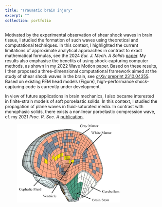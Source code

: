 ```yaml
---
title: "Traumatic brain injury"
excerpt: ""
collection: portfolio
---
```


Motivated by the experimental observation of shear shock waves in brain tissue, I studied the formation of such waves using theoretical and computational techniques. In this context, I highlighted the current limitations of approximate analytical approaches in contrast to exact mathematical formulas, see the 2024 <i>Eur. J. Mech. A Solids</i> [paper](/publication/2023-09-20-ejma.md). My results also emphasise the benefits of using shock-capturing computer methods, as shown in my 2022 Wave Motion paper. Based on these results, I then proposed a three-dimensional computational framework aimed at the study of shear shock waves in the brain, see [<i>arXiv</i> preprint 2310.04355](/publication/2023-10-09-arxiv.md). Based on existing FEM head models (Figure),
high-performance shock-capturing code is currently under development.

In view of future applications in brain mechanics, I also became interested in finite-strain models of soft poroelastic solids. In this context, I studied the propagation of plane waves in fluid-saturated media. In contrast with monophasic solids, there exists a nonlinear poroelastic compression wave, cf. my 2021 <i>Proc. R. Soc. A</i> [publication](/publication/2021-06-02-prsa.md).

<figure>
    <img src="/images/TBI.png" width="338" height="259" alt="FEM model of the head">
</figure>